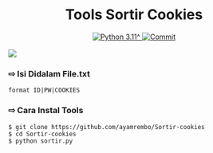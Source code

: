 <h1 align="center"><b>Tools Sortir Cookies </b></h1>
<div align="center">
  <a href="https://github.com/ayamrembo">
    <img alt="Python 3.11^" src="https://img.shields.io/badge/Python-3.11^-success.svg"/>
  </a>
  <a href="https://github.com/ayamrembo">
    <img alt="Commit" src="https://img.shields.io/github/last-commit/Fall-Xavier/zmbf.svg"/>
  </a>
</div>
<br>

<img src="https://i.ibb.co/hLTZ2k8/carbon-3.png">

### ⇨  Isi Didalam File.txt
```
format ID|PW|COOKIES
```
### ⇨  Cara Instal Tools
```
$ git clone https://github.com/ayamrembo/Sortir-cookies
$ cd Sortir-cookies
$ python sortir.py
```
